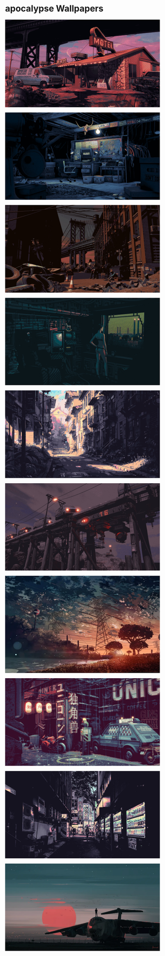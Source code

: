 # apocalypse Wallpapers



[![a_car_parked_outside_a_motel.webp](./a_car_parked_outside_a_motel.webp)](./a_car_parked_outside_a_motel.webp)

[![a_room_with_a_desk_and_a_chair_and_a_skull_on_the_wall.webp](./a_room_with_a_desk_and_a_chair_and_a_skull_on_the_wall.webp)](./a_room_with_a_desk_and_a_chair_and_a_skull_on_the_wall.webp)

[![a_street_with_a_bridge_and_people_sitting_on_it.webp](./a_street_with_a_bridge_and_people_sitting_on_it.webp)](./a_street_with_a_bridge_and_people_sitting_on_it.webp)

[![a_woman_standing_in_front_of_a_window.webp](./a_woman_standing_in_front_of_a_window.webp)](./a_woman_standing_in_front_of_a_window.webp)

[![alleyway_empty.webp](./alleyway_empty.webp)](./alleyway_empty.webp)

[![cars_on_a_train_track.webp](./cars_on_a_train_track.webp)](./cars_on_a_train_track.webp)

[![iwp7o4s5oek51.webp](./iwp7o4s5oek51.webp)](./iwp7o4s5oek51.webp)

[![kanistra-studio-8-unicorn.webp](./kanistra-studio-8-unicorn.webp)](./kanistra-studio-8-unicorn.webp)

[![night_city_raining.webp](./night_city_raining.webp)](./night_city_raining.webp)

[![qrme75ytbhx61.webp](./qrme75ytbhx61.webp)](./qrme75ytbhx61.webp)

